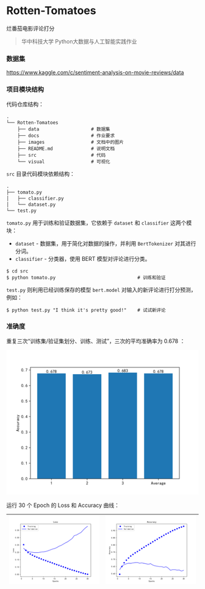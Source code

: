 # Rotten-Tomatoes

烂番茄电影评论打分

> 华中科技大学 Python大数据与人工智能实践作业

### 数据集

https://www.kaggle.com/c/sentiment-analysis-on-movie-reviews/data

### 项目模块结构

代码仓库结构：

```plain
.
└── Rotten-Tomatoes
    ├── data                   # 数据集
    ├── docs                   # 作业要求
    ├── images                 # 文档中的图片
    ├── README.md              # 说明文档
    ├── src                    # 代码
    └── visual                 # 可视化
```

`src` 目录代码模块依赖结构：

```plain
.
├── tomato.py
│   ├── classifier.py
│   └── dataset.py
└── test.py
```

`tomato.py` 用于训练和验证数据集，它依赖于 `dataset` 和 `classifier` 这两个模块：
- `dataset` - 数据集，用于简化对数据的操作，并利用 `BertTokenizer` 对其进行分词。
- `classifier` - 分类器，使用 BERT 模型对评论进行分类。

```console
$ cd src
$ python tomato.py                              # 训练和验证
```

`test.py` 则利用已经训练保存的模型 `bert.model`  对输入的新评论进行打分预测，例如：

```console
$ python test.py "I think it's pretty good!"    # 试试新评论
```

### 准确度

重复三次“训练集/验证集划分、训练、测试”，三次的平均准确率为 0.678 ：

![bar](images/bar.png)

运行 30 个 Epoch 的 Loss 和 Accuracy 曲线：

![Loss](images/Loss.png) | ![Accuracy](images/Accuracy.png)
--- | ---
